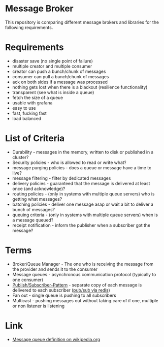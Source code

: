 # Message Broker

This repository is comparing different message brokers and libraries for the following requirements.

# Requirements

* disaster save (no single point of failure)
* multiple creator and multiple consumer
* creator can push a bunch/chunk of messages
* consumer can pull a bunch/chunk of messages
* ack on both sides if a message was processed
* nothing gets lost when there is a blackout (resilience functionality)
* transparent (see what is inside a queue)
* fetch the size of a queue
* usable with grafana
* easy to use
* fast, fucking fast
* load balanced

# List of Criteria

* Durability - messages in the memory, written to disk or published in a cluster?
* Security policies - who is allowed to read or write what?
* message purging policies - does a queue or message have a time to live?
* message filtering - filter by dedicated messages
* delivery policies - guaranteed that the message is delivered at least once (and acknowledge)?
* routing policies - (only in systems with multiple queue servers) who is getting what messages?
* batching policies - deliver one message asap or wait a bit to deliver a bunch of messages?
* queuing criteria - (only in systems with multiple queue servers) when is a message queued?
* receipt notification - inform the publisher when a subscriber got the message?

# Terms

* Broker/Queue Manager - The one who is receiving the message from the provider and sends it to the consumer
* Message queues - asynchronous communication protocol (typically to one consumer)
* [Publish/Subscriber-Pattern](https://en.wikipedia.org/wiki/Publish%E2%80%93subscribe_pattern) - separate copy of each message is delivered to each subscriber ([pub/sub via redis](https://redis.io/topics/pubsub))
* Fan out - single queue is pushing to all subscribers
* Multicast - pushing messages out without taking care of if one, multiple or non listener is listening

# Link

* [Message queue definition on wikipedia.org](https://en.wikipedia.org/wiki/Message_queue)
